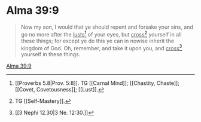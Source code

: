 # Alma 39:9

> Now my son, I would that ye should repent and forsake your sins, and go no more after the <u>lusts</u>[^a] of your eyes, but <u>cross</u>[^b] yourself in all these things; for except ye do this ye can in nowise inherit the kingdom of God. Oh, remember, and take it upon you, and <u>cross</u>[^c] yourself in these things.

[Alma 39:9](https://www.churchofjesuschrist.org/study/scriptures/bofm/alma/39?lang=eng&id=p9#p9)


[^a]: [[Proverbs 5.8|Prov. 5:8]]. TG [[Carnal Mind]]; [[Chastity, Chaste]]; [[Covet, Covetousness]]; [[Lust]].
[^b]: TG [[Self-Mastery]].
[^c]: [[3 Nephi 12.30|3 Ne. 12:30.]]
